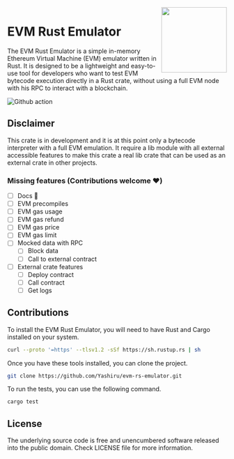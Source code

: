 <img align="right" width="150" height="150" top="100" src="https://avatars.githubusercontent.com/u/5430905?s=200&v=4">

# EVM Rust Emulator

The EVM Rust Emulator is a simple in-memory Ethereum Virtual Machine (EVM) emulator written in Rust. It is designed to be a lightweight and easy-to-use tool for developers who want to test EVM bytecode execution directly in a Rust crate, without using a full EVM node with his RPC to interact with a blockchain.

![Github action](https://github.com/Yashiru/evm-rs-emulator/workflows/CI/badge.svg)

## Disclaimer
This crate is in development and it is at this point only a bytecode interpreter with a full EVM emulation. It require a lib module with all external accessible features to make this crate a real lib crate that can be used as an external crate in other projects.

### Missing features (Contributions welcome ❤️)
- [ ] Docs 🤫
- [ ] EVM precompiles
- [ ] EVM gas usage
- [ ] EVM gas refund
- [ ] EVM gas price
- [ ] EVM gas limit
- [ ] Mocked data with RPC
  - [ ] Block data
  - [ ] Call to external contract
- [ ] External crate features
  - [ ] Deploy contract
  - [ ] Call contract
  - [ ] Get logs

## Contributions

To install the EVM Rust Emulator, you will need to have Rust and Cargo installed on your system. 
```bash
curl --proto '=https' --tlsv1.2 -sSf https://sh.rustup.rs | sh
```

Once you have these tools installed, you can clone the project.
```bash
git clone https://github.com/Yashiru/evm-rs-emulator.git
```

To run the tests, you can use the following command.
```bash
cargo test
```

## License

The underlying source code is free and unencumbered software released into the public domain. Check LICENSE file for more information.
